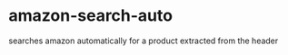 amazon-search-auto
==================

searches amazon automatically for a product extracted from the header